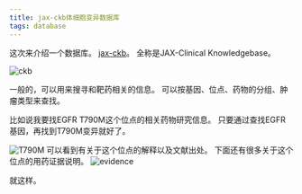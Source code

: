 ```yaml
---
title: jax-ckb体细胞变异数据库
tags: database
---
```


这次来介绍一个数据库。
[jax-ckb](https://ckb.jax.org/)。
全称是JAX-Clinical Knowledgebase。

![ckb](https://raw.githubusercontent.com/pzweuj/pzweuj.github.io/refs/heads/master/downloads/images/jax-ckb.PNG)

一般的，可以用来搜寻和靶药相关的信息。
可以按基因、位点、药物的分组、肿瘤类型来查找。

比如说我要找EGFR T790M这个位点的相关药物研究信息。
只要通过查找EGFR基因，再找到T790M变异就好了。

![T790M](https://raw.githubusercontent.com/pzweuj/pzweuj.github.io/refs/heads/master/downloads/images/T790M.PNG)
可以看到有关于这个位点的解释以及文献出处。
下面还有很多关于这个位点的用药证据说明。
![evidence](https://raw.githubusercontent.com/pzweuj/pzweuj.github.io/refs/heads/master/downloads/images/T790M_evidence.PNG)

就这样。


[T_T]:快让我离开这个伤心地。